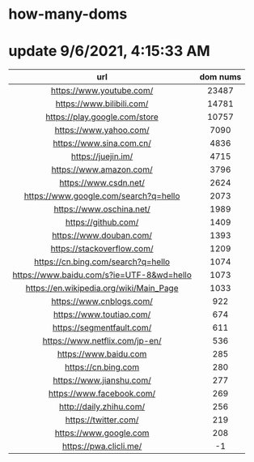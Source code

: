 # how-many-doms

# update 9/6/2021, 4:15:33 AM

url | dom nums
:-: | :-:
https://www.youtube.com/ | 23487
https://www.bilibili.com/ | 14781
https://play.google.com/store | 10757
https://www.yahoo.com/ | 7090
https://www.sina.com.cn/ | 4836
https://juejin.im/ | 4715
https://www.amazon.com/ | 3796
https://www.csdn.net/ | 2624
https://www.google.com/search?q=hello | 2073
https://www.oschina.net/ | 1989
https://github.com/ | 1409
https://www.douban.com/ | 1393
https://stackoverflow.com/ | 1209
https://cn.bing.com/search?q=hello | 1074
https://www.baidu.com/s?ie=UTF-8&wd=hello | 1073
https://en.wikipedia.org/wiki/Main_Page | 1033
https://www.cnblogs.com/ | 922
https://www.toutiao.com/ | 674
https://segmentfault.com/ | 611
https://www.netflix.com/jp-en/ | 536
https://www.baidu.com | 285
https://cn.bing.com | 280
https://www.jianshu.com/ | 277
https://www.facebook.com/ | 269
http://daily.zhihu.com/ | 256
https://twitter.com/ | 219
https://www.google.com | 208
https://pwa.clicli.me/ | -1
